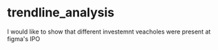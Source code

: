 # trendline_analysis
I would like to show that different investemnt veacholes were present at figma's IPO
